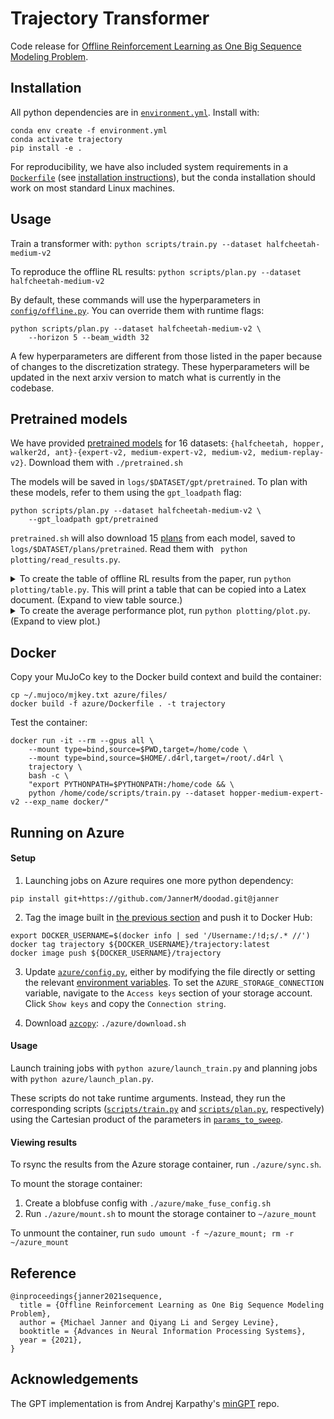 # Trajectory Transformer

Code release for [Offline Reinforcement Learning as One Big Sequence Modeling Problem](https://arxiv.org/abs/2106.02039).

## Installation

All python dependencies are in [`environment.yml`](environment.yml). Install with:

```
conda env create -f environment.yml
conda activate trajectory
pip install -e .
```

For reproducibility, we have also included system requirements in a [`Dockerfile`](azure/Dockerfile) (see [installation instructions](#Docker)), but the conda installation should work on most standard Linux machines.

## Usage

Train a transformer with: `python scripts/train.py --dataset halfcheetah-medium-v2`

To reproduce the offline RL results: `python scripts/plan.py --dataset halfcheetah-medium-v2`

By default, these commands will use the hyperparameters in [`config/offline.py`](config/offline.py). You can override them with runtime flags:
```
python scripts/plan.py --dataset halfcheetah-medium-v2 \
	--horizon 5 --beam_width 32
```

A few hyperparameters are different from those listed in the paper because of changes to the discretization strategy. These hyperparameters will be updated in the next arxiv version to match what is currently in the codebase.

## Pretrained models

We have provided [pretrained models](https://www.dropbox.com/sh/r09lkdoj66kx43w/AACbXjMhcI6YNsn1qU4LParja?dl=0) for 16 datasets: `{halfcheetah, hopper, walker2d, ant}-{expert-v2, medium-expert-v2, medium-v2, medium-replay-v2}`. Download them with `./pretrained.sh`

The models will be saved in `logs/$DATASET/gpt/pretrained`. To plan with these models, refer to them using the `gpt_loadpath` flag:
```
python scripts/plan.py --dataset halfcheetah-medium-v2 \
	--gpt_loadpath gpt/pretrained
```

`pretrained.sh` will also download 15 [plans](https://www.dropbox.com/sh/po0nul2u6qk8r2i/AABPDrOEJplQ8JT13DASdOWWa?dl=0) from each model, saved to `logs/$DATASET/plans/pretrained`. Read them with `
python plotting/read_results.py`.

<details>
<summary>To create the table of offline RL results from the paper, run <code>python plotting/table.py</code>. This will print a table that can be copied into a Latex document. (Expand to view table source.)</summary>

```
\begin{table*}[h]
\centering
\small
\begin{tabular}{llrrrrrr}
\toprule
\multicolumn{1}{c}{\bf Dataset} & \multicolumn{1}{c}{\bf Environment} & \multicolumn{1}{c}{\bf BC} & \multicolumn{1}{c}{\bf MBOP} & \multicolumn{1}{c}{\bf BRAC} & \multicolumn{1}{c}{\bf CQL} & \multicolumn{1}{c}{\bf DT} & \multicolumn{1}{c}{\bf TT (Ours)} \\
\midrule
Medium-Expert & HalfCheetah & $59.9$ & $105.9$ & $41.9$ & $91.6$ & $86.8$ & $95.0$ \scriptsize{\raisebox{1pt}{$\pm 0.2$}} \\
Medium-Expert & Hopper & $79.6$ & $55.1$ & $0.9$ & $105.4$ & $107.6$ & $110.0$ \scriptsize{\raisebox{1pt}{$\pm 2.7$}} \\
Medium-Expert & Walker2d & $36.6$ & $70.2$ & $81.6$ & $108.8$ & $108.1$ & $101.9$ \scriptsize{\raisebox{1pt}{$\pm 6.8$}} \\
Medium-Expert & Ant & $-$ & $-$ & $-$ & $-$ & $-$ & $116.1$ \scriptsize{\raisebox{1pt}{$\pm 9.0$}} \\
\midrule
Medium & HalfCheetah & $43.1$ & $44.6$ & $46.3$ & $44.0$ & $42.6$ & $46.9$ \scriptsize{\raisebox{1pt}{$\pm 0.4$}} \\
Medium & Hopper & $63.9$ & $48.8$ & $31.3$ & $58.5$ & $67.6$ & $61.1$ \scriptsize{\raisebox{1pt}{$\pm 3.6$}} \\
Medium & Walker2d & $77.3$ & $41.0$ & $81.1$ & $72.5$ & $74.0$ & $79.0$ \scriptsize{\raisebox{1pt}{$\pm 2.8$}} \\
Medium & Ant & $-$ & $-$ & $-$ & $-$ & $-$ & $83.1$ \scriptsize{\raisebox{1pt}{$\pm 7.3$}} \\
\midrule
Medium-Replay & HalfCheetah & $4.3$ & $42.3$ & $47.7$ & $45.5$ & $36.6$ & $41.9$ \scriptsize{\raisebox{1pt}{$\pm 2.5$}} \\
Medium-Replay & Hopper & $27.6$ & $12.4$ & $0.6$ & $95.0$ & $82.7$ & $91.5$ \scriptsize{\raisebox{1pt}{$\pm 3.6$}} \\
Medium-Replay & Walker2d & $36.9$ & $9.7$ & $0.9$ & $77.2$ & $66.6$ & $82.6$ \scriptsize{\raisebox{1pt}{$\pm 6.9$}} \\
Medium-Replay & Ant & $-$ & $-$ & $-$ & $-$ & $-$ & $77.0$ \scriptsize{\raisebox{1pt}{$\pm 6.8$}} \\
\midrule
\multicolumn{2}{c}{\bf Average (without Ant)} & 47.7 & 47.8 & 36.9 & 77.6 & 74.7 & 78.9 \hspace{.6cm} \\
\multicolumn{2}{c}{\bf Average (all settings)} & $-$ & $-$ & $-$ & $-$ & $-$ & 82.2 \hspace{.6cm} \\
\bottomrule
\end{tabular}
\label{table:d4rl}
\end{table*}
```

![](https://github.com/anonymized-transformer/anonymized-transformer.github.io/blob/master/plots/table.png)
</details>

<details>
<summary>
To create the average performance plot, run <code>python plotting/plot.py</code>.
<!-- The plot will be saved to <a href="plotting/bar.png"><code>plotting/bar.png</code></a>. -->
(Expand to view plot.)</summary>
<br>

![](plotting/bar.png)
</details>

## Docker

Copy your MuJoCo key to the Docker build context and build the container:
```
cp ~/.mujoco/mjkey.txt azure/files/
docker build -f azure/Dockerfile . -t trajectory
```

Test the container:
```
docker run -it --rm --gpus all \
	--mount type=bind,source=$PWD,target=/home/code \
	--mount type=bind,source=$HOME/.d4rl,target=/root/.d4rl \
	trajectory \
	bash -c \
	"export PYTHONPATH=$PYTHONPATH:/home/code && \
	python /home/code/scripts/train.py --dataset hopper-medium-expert-v2 --exp_name docker/"
```

## Running on Azure

#### Setup

1. Launching jobs on Azure requires one more python dependency:
```
pip install git+https://github.com/JannerM/doodad.git@janner
```

2. Tag the image built in [the previous section](#Docker) and push it to Docker Hub:
```
export DOCKER_USERNAME=$(docker info | sed '/Username:/!d;s/.* //')
docker tag trajectory ${DOCKER_USERNAME}/trajectory:latest
docker image push ${DOCKER_USERNAME}/trajectory
```

3. Update [`azure/config.py`](azure/config.py), either by modifying the file directly or setting the relevant [environment variables](azure/config.py#L47-L52). To set the `AZURE_STORAGE_CONNECTION` variable, navigate to the `Access keys` section of your storage account. Click `Show keys` and copy the `Connection string`.

4. Download [`azcopy`](https://docs.microsoft.com/en-us/azure/storage/common/storage-use-azcopy-v10): `./azure/download.sh`

#### Usage

Launch training jobs with `python azure/launch_train.py` and planning jobs with `python azure/launch_plan.py`.

These scripts do not take runtime arguments. Instead, they run the corresponding scripts ([`scripts/train.py`](scripts/train.py) and [`scripts/plan.py`](scripts/plan.py), respectively) using the Cartesian product of the parameters in [`params_to_sweep`](azure/launch_train.py#L36-L38).

#### Viewing results

To rsync the results from the Azure storage container, run `./azure/sync.sh`.

To mount the storage container:
1. Create a blobfuse config with `./azure/make_fuse_config.sh`
2. Run `./azure/mount.sh` to mount the storage container to `~/azure_mount`

To unmount the container, run `sudo umount -f ~/azure_mount; rm -r ~/azure_mount`

## Reference
```
@inproceedings{janner2021sequence,
  title = {Offline Reinforcement Learning as One Big Sequence Modeling Problem},
  author = {Michael Janner and Qiyang Li and Sergey Levine},
  booktitle = {Advances in Neural Information Processing Systems},
  year = {2021},
}
```

## Acknowledgements

The GPT implementation is from Andrej Karpathy's [minGPT](https://github.com/karpathy/minGPT) repo.
